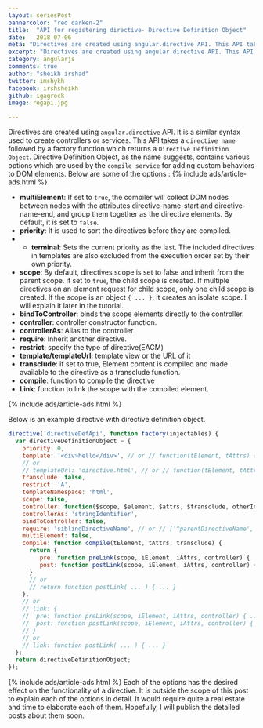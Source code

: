```yaml
---
layout: seriesPost
bannercolor: "red darken-2"
title:  "API for registering directive- Directive Definition Object"
date:   2018-07-06
meta: "Directives are created using angular.directive API. This API takes a directive name followed by a factory function which returns a Directive Definition Object. "
excerpt: "Directives are created using angular.directive API. This API takes a directive name followed by a factory function which returns a Directive Definition Object. "
category: angularjs
comments: true
author: "sheikh irshad"
twitter: imshykh    
facebook: irshsheikh
github: igagrock
image: regapi.jpg

---
```


Directives are created using `angular.directive` API. It is a similar syntax used to create controllers or services. This API takes a `directive name` followed by a factory function which returns a `Directive Definition Object`. Directive Definition Object, as the name suggests, contains various options which are used by the `compile service`  for adding custom behaviors to DOM elements. 
Below are some of the options :
{% include ads/article-ads.html %}

  *  **multiElement**: If set to `true`, the compiler will collect DOM nodes between nodes with the attributes directive-name-start and directive-name-end, and group them together as the directive elements. By default, it is set to `false`. 
* **priority**: It is used to sort the directives before they are compiled.
* * **terminal**: Sets the current priority as the last. The included directives in templates are also excluded from the execution order set by their own priority.
* **scope**: By default, directives scope is set to false and inherit from the parent scope. if set to `true`, the child scope is created. If multiple directives on an element request for child scope, only one child scope is created. If the scope is an object `{ ... }`, it creates an isolate scope. I will explain it later in the tutorial.
* **bindToController**: binds the scope elements directly to the controller.
* **controller**: controller constructor function. 
* **controllerAs**: Alias to the controller
* **require**:  Inherit another directive.
* **restrict**: specify the type of directive(EACM)
* **template/templateUrl**: template view or the URL of it
* **transclude**: if set to true, Element content is compiled and made available to the directive as a transclude function.
* **compile**: function to compile the directive
* **Link**: function to link the scope with the compiled element.

{% include ads/article-ads.html %}

Below is an example directive with directive definition object. 
```js
directive('directiveDefApi', function factory(injectables) {
  var directiveDefinitionObject = {
    priority: 0,
    template: '<div>hello</div>', // or // function(tElement, tAttrs) { ... },
    // or
    // templateUrl: 'directive.html', // or // function(tElement, tAttrs) { ... },
    transclude: false,
    restrict: 'A',
    templateNamespace: 'html',
    scope: false,
    controller: function($scope, $element, $attrs, $transclude, otherInjectables) {  },
    controllerAs: 'stringIdentifier',
    bindToController: false,
    require: 'siblingDirectiveName', // or // ['^parentDirectiveName', '?optionalDirectiveName', '?^optionalParent'],
    multiElement: false,
    compile: function compile(tElement, tAttrs, transclude) {
      return {
         pre: function preLink(scope, iElement, iAttrs, controller) { ... },
         post: function postLink(scope, iElement, iAttrs, controller) { ... }
      }
      // or
      // return function postLink( ... ) { ... }
    },
    // or
    // link: {
    //  pre: function preLink(scope, iElement, iAttrs, controller) { ... },
    //  post: function postLink(scope, iElement, iAttrs, controller) { ... }
    // }
    // or
    // link: function postLink( ... ) { ... }
  };
  return directiveDefinitionObject;
});
```
{% include ads/article-ads.html %}
Each of the options has the desired effect on the functionality of a directive. It is outside the scope of this post to explain each of the options in detail.  It would require quite a real estate and time to elaborate each of them.  Hopefully, I will publish the detailed posts about them soon. 
